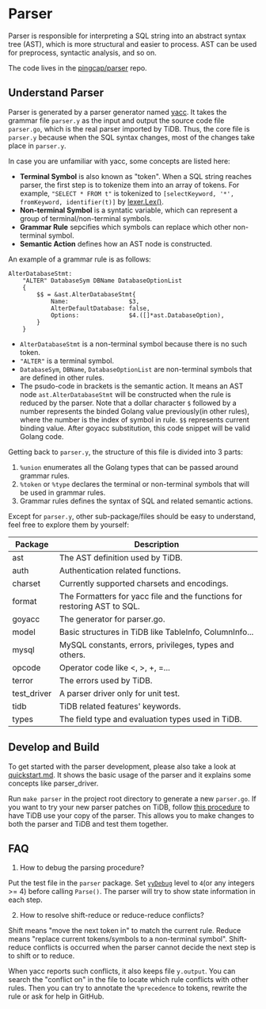 # Parser

Parser is responsible for interpreting a SQL string into an abstract syntax tree (AST), which is more structural and easier to process. AST can be used for preprocess, syntactic analysis, and so on.

The code lives in the [pingcap/parser](https://github.com/pingcap/parser) repo.

## Understand Parser

Parser is generated by a parser generator named [yacc](https://github.com/cznic/parser). It takes the grammar file `parser.y` as the input and output the source code file `parser.go`, which is the real parser imported by TiDB. Thus, the core file is `parser.y` because when the SQL syntax changes, most of the changes take place in `parser.y`.

In case you are unfamiliar with yacc, some concepts are listed here:

- **Terminal Symbol** is also known as "token". When a SQL string reaches parser, the first step is to tokenize them into an array of tokens. For example, `"SELECT * FROM t"` is tokenized to `[selectKeyword, '*', fromKeyword, identifier(t)]` by [lexer.Lex()](https://github.com/pingcap/parser/blob/ae8dec26d777272d56288fa4c9d4264ce0d31a03/lexer.go#L178).
- **Non-terminal Symbol** is a syntatic variable, which can represent a group of terminal/non-terminal symbols.
- **Grammar Rule** sepcifies which symbols can replace which other non-terminal symbol.
- **Semantic Action** defines how an AST node is constructed.

An example of a grammar rule is as follows:

```
AlterDatabaseStmt:
	"ALTER" DatabaseSym DBName DatabaseOptionList
	{
		$$ = &ast.AlterDatabaseStmt{
			Name:                 $3,
			AlterDefaultDatabase: false,
			Options:              $4.([]*ast.DatabaseOption),
		}
	}
```

- `AlterDatabaseStmt` is a non-terminal symbol because there is no such token.
- `"ALTER"` is a terminal symbol.
- `DatabaseSym`, `DBName`, `DatabaseOptionList` are non-terminal symbols that are defined in other rules.
- The psudo-code in brackets is the semantic action. It means an AST node `ast.AlterDatabaseStmt` will be constructed when the rule is reduced by the parser. Note that a dollar character `$` followed by a number represents the binded Golang value previously(in other rules), where the number is the index of symbol in rule. `$$` represents current binding value. After goyacc substitution, this code snippet will be valid Golang code.

Getting back to `parser.y`, the structure of this file is divided into 3 parts:

1. `%union` enumerates all the Golang types that can be passed around grammar rules.
2. `%token` or `%type` declares the terminal or non-terminal symbols that will be used in grammar rules.
3. Grammar rules defines the syntax of SQL and related semantic actions.

Except for `parser.y`, other sub-package/files should be easy to understand, feel free to explore them by yourself:

| Package     | Description                                                              |
|-------------|--------------------------------------------------------------------------|
| ast         | The AST definition used by TiDB.                                         |
| auth        | Authentication related functions.                                        |
| charset     | Currently supported charsets and encodings.                              |
| format      | The Formatters for yacc file and the functions for restoring AST to SQL. |
| goyacc      | The generator for parser.go.                                             |
| model       | Basic structures in TiDB like TableInfo, ColumnInfo...                   |
| mysql       | MySQL constants, errors, privileges, types and others.                   |
| opcode      | Operator code like <, >, +, =...                                         |
| terror      | The errors used by TiDB.                                                 |
| test_driver | A parser driver only for unit test.                                      |
| tidb        | TiDB related features' keywords.                                         |
| types       | The field type and evaluation types used in TiDB.                        |

## Develop and Build

To get started with the parser development, please also take a look at [quickstart.md](https://github.com/pingcap/parser/blob/master/docs/quickstart.md). It shows the basic usage of the parser and it explains some concepts like parser_driver.

Run `make parser` in the project root directory to generate a new `parser.go`. If you want to try your new parser patches on TiDB, follow [this procedure](https://github.com/pingcap/parser/blob/master/docs/update-parser-for-tidb.md) to have TiDB use your copy of the parser. This allows you to make changes to both the parser and TiDB and test them together.

## FAQ

1. How to debug the parsing procedure?

Put the test file in the `parser` package. Set [`yyDebug`](https://github.com/pingcap/parser/blob/ae8dec26d777272d56288fa4c9d4264ce0d31a03/goyacc/main.go#L525) level to `4`(or any integers >= 4) before calling `Parse()`. The parser will try to show state information in each step.

2. How to resolve shift-reduce or reduce-reduce conflicts?

Shift means "move the next token in" to match the current rule. Reduce means "replace current tokens/symbols to a non-terminal symbol". Shift-reduce conflicts is occurred when the parser cannot decide the next step is to shift or to reduce.

When yacc reports such conflicts, it also keeps file `y.output`. You can search the "conflict on" in the file to locate which rule conflicts with other rules. Then you can try to annotate the `%precedence` to tokens, rewrite the rule or ask for help in GitHub.
